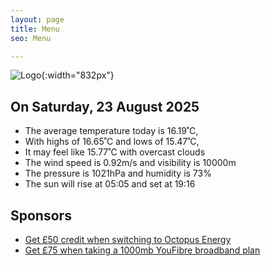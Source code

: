 ```yaml
---
layout: page
title: Menu
seo: Menu

---
```


![Logo](/images/logo.jpg){:width="832px"}

<!-- weather_marker starts -->
## On Saturday, 23 August 2025

- The average temperature today is 16.19˚C,
- With highs of 16.65˚C and lows of 15.47˚C,
- It may feel like 15.77˚C with overcast clouds
- The wind speed is 0.92m/s and visibility is 10000m
- The pressure is 1021hPa and humidity is 73%
- The sun will rise at 05:05 and set at 19:16

<!-- weather_marker ends -->

## Sponsors

- [Get £50 credit when switching to Octopus Energy](https://bit.ly/3oD1nnS)
- [Get £75 when taking a 1000mb YouFibre broadband plan](https://aklam.io/91zWhU?)
